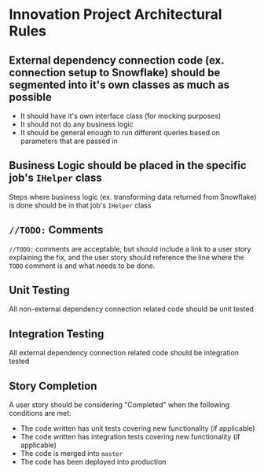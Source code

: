 # Innovation Project Architectural Rules

## External dependency connection code (ex. connection setup to Snowflake) should be segmented into it's own classes as much as possible

- It should have it's own interface class (for mocking purposes)
- It should not do any business logic
- It should be general enough to run different queries based on parameters that are passed in

## Business Logic should be placed in the specific job's `IHelper` class

Steps where business logic (ex. transforming data returned from Snowflake) is done should be in that job's `IHelper` class

## `//TODO:` Comments

`//TODO:` comments are acceptable, but should include a link to a user story explaining the fix, and the user story should reference the line where the `TODO` comment is and what needs to be done.

## Unit Testing

All non-external dependency connection related code should be unit tested

## Integration Testing

All external dependency connection related code should be integration tested

## Story Completion

A user story should be considering "Completed" when the following conditions are met:

- The code written has unit tests covering new functionality (if applicable)
- The code written has integration tests covering new functionality (if applicable)
- The code is merged into `master`
- The code has been deployed into production